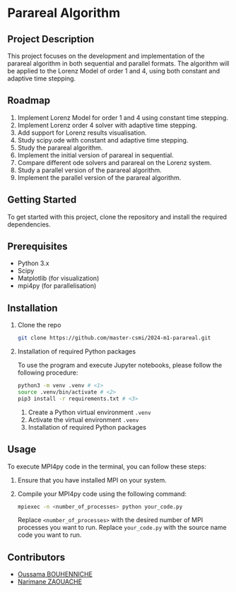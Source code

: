# Parareal Algorithm

## Project Description
This project focuses on the development and implementation of the parareal algorithm in both sequential and parallel formats. The algorithm will be applied to the Lorenz Model of order 1 and 4, using both constant and adaptive time stepping.

## Roadmap
1. Implement Lorenz Model for order 1 and 4 using constant time stepping.
2. Implement Lorenz order 4 solver with adaptive time stepping.
3. Add support for Lorenz results visualisation.
4. Study scipy.ode with constant and adaptive time stepping.
5. Study the parareal algorithm.
6. Implement the initial version of parareal in sequential.
7. Compare different ode solvers and parareal on the Lorenz system.
8. Study a parallel version of the parareal algorithm.
9. Implement the parallel version of the parareal algorithm.

## Getting Started
To get started with this project, clone the repository and install the required dependencies.

## Prerequisites
- Python 3.x
- Scipy
- Matplotlib (for visualization)
- mpi4py (for parallelisation)

## Installation
1. Clone the repo
   ```sh
   git clone https://github.com/master-csmi/2024-m1-parareal.git
2. Installation of required Python packages

   To use the program and execute Jupyter notebooks, please follow the following procedure:

   ```sh
   python3 -m venv .venv # <1>
   source .venv/bin/activate # <2>
   pip3 install -r requirements.txt # <3>
   ```

   1. Create a Python virtual environment `.venv`
   2. Activate the virtual environment `.venv`
   3. Installation of required Python packages
   
## Usage
To execute MPI4py code in the terminal, you can follow these steps:

1. Ensure that you have installed MPI on your system.

2. Compile your MPI4py code using the following command:
   ```sh
   mpiexec -n <number_of_processes> python your_code.py
   ```
   Replace `<number_of_processes>` with the desired number of MPI processes you want to run.
   Replace `your_code.py` with the source name code you want to run.

## Contributors
- <a href="https://github.com/oussama-floor9" target="blank">Oussama BOUHENNICHE</a>
- <a href="https://github.com/zaouach" target="blank">Narimane ZAOUACHE</a>